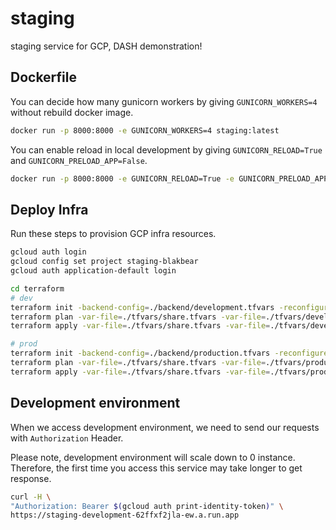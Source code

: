 # staging

staging service for GCP, DASH demonstration!

## Dockerfile

You can decide how many gunicorn workers by giving `GUNICORN_WORKERS=4` without rebuild docker image.

```bash
docker run -p 8000:8000 -e GUNICORN_WORKERS=4 staging:latest
```

You can enable reload in local development by giving `GUNICORN_RELOAD=True` and `GUNICORN_PRELOAD_APP=False`.

```bash
docker run -p 8000:8000 -e GUNICORN_RELOAD=True -e GUNICORN_PRELOAD_APP=False staging:latest
```

## Deploy Infra

Run these steps to provision GCP infra resources.

```bash
gcloud auth login
gcloud config set project staging-blakbear
gcloud auth application-default login

cd terraform
# dev
terraform init -backend-config=./backend/development.tfvars -reconfigure
terraform plan -var-file=./tfvars/share.tfvars -var-file=./tfvars/development.tfvars
terraform apply -var-file=./tfvars/share.tfvars -var-file=./tfvars/development.tfvars

# prod
terraform init -backend-config=./backend/production.tfvars -reconfigure
terraform plan -var-file=./tfvars/share.tfvars -var-file=./tfvars/production.tfvars
terraform apply -var-file=./tfvars/share.tfvars -var-file=./tfvars/production.tfvars
```

## Development environment

When we access development environment, we need to send our requests with `Authorization` Header.

Please note, development environment will scale down to 0 instance.
Therefore, the first time you access this service may take longer to get response.

```bash
curl -H \
"Authorization: Bearer $(gcloud auth print-identity-token)" \
https://staging-development-62ffxf2jla-ew.a.run.app
```
